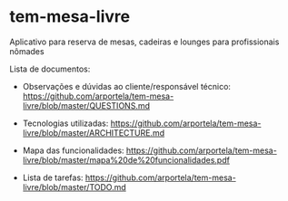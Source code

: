 # tem-mesa-livre
Aplicativo para reserva de mesas, cadeiras e lounges para profissionais nômades

Lista de documentos:

- Observações e dúvidas ao cliente/responsável técnico: https://github.com/arportela/tem-mesa-livre/blob/master/QUESTIONS.md

- Tecnologias utilizadas: https://github.com/arportela/tem-mesa-livre/blob/master/ARCHITECTURE.md

- Mapa das funcionalidades: https://github.com/arportela/tem-mesa-livre/blob/master/mapa%20de%20funcionalidades.pdf

- Lista de tarefas: https://github.com/arportela/tem-mesa-livre/blob/master/TODO.md
